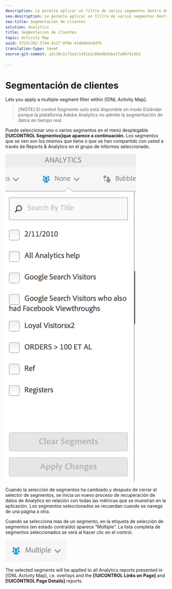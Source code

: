 ```yaml
---
description: Le permite aplicar un filtro de varios segmentos dentro de [!DNL Activity Map].
seo-description: Le permite aplicar un filtro de varios segmentos dentro de [!DNL Activity Map].
seo-title: Segmentación de clientes
solution: Analytics
title: Segmentación de clientes
topic: Activity Map
uuid: 5723c302-5744-4127-9f8e-41db66dc6dfb
translation-type: tm+mt
source-git-commit: a2c38c2cf3a2c1451e2c60e003ebe1fa9bfd145d

---
```



# Segmentación de clientes

Lets you apply a multiple-segment filter within [!DNL Activity Map].

> [!NOTE] El control Segmento solo está disponible en modo Estándar porque la plataforma Adobe Analytics no admite la segmentación de datos en tiempo real.

Puede seleccionar uno o varios segmentos en el menú desplegable **[!UICONTROL Segmentos]que aparece a continuación.** Los segmentos que se ven son los mismos que tiene o que se han compartido con usted a través de Reports &amp; Analytics en el grupo de informes seleccionado.

![](assets/segments.png)

Cuando la selección de segmentos ha cambiado y después de cerrar el selector de segmentos, se inicia un nuevo proceso de recuperación de datos de Analytics en relación con todas las métricas que se muestran en la aplicación. Los segmentos seleccionados se recuerdan cuando se navega de una página a otra.

Cuando se selecciona más de un segmento, en la etiqueta de selección de segmentos (en estado contraído) aparece “Múltiple”. La lista completa de segmentos seleccionados se verá al hacer clic en el control.

![](assets/two_segments.png)

The selected segments will be applied to all Analytics reports presented in [!DNL Activity Map], i.e. overlays and the **[!UICONTROL Links on Page]** and **[!UICONTROL Page Details]** reports.
